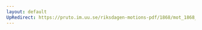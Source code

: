 ```yaml
---
layout: default
UpRedirect: https://pruto.im.uu.se/riksdagen-motions-pdf/1868/mot_1868__fk__63.pdf
---
```


